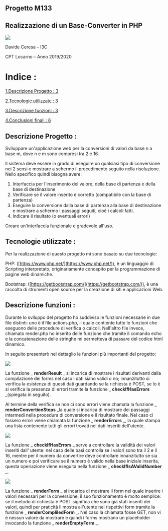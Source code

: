 ## Progetto M133

## Realizzazione di un Base-Converter in PHP

![](RackMultipart20200623-4-pebu9s_html_8697e827624b455e.jpg)

Davide Ceresa – I3C

CPT Locarno – Anno 2019/2020

# Indice :

[1.Descrizione Progetto : 3](#_Toc42433444)

[2.Tecnologie utilizzate : 3](#_Toc42433445)

[3.Descrizione funzioni : 3](#_Toc42433446)

[4.Conclusioni finali : 6](#_Toc42433447)

## Descrizione Progetto :

Sviluppare un&#39;applicazione web per la conversioni di valori da base n a base m, dove n e m sono compresi tra 2 e 16.

Il sistema deve essere in grado di eseguire un qualsiasi tipo di conversione nei 2 sensi e mostrare a schermo il procedimento seguito nella risoluzione. Nello specifico quindi bisogna avere:

1. Interfaccia per l&#39;inserimento del valore, della base di partenza e della base di destinazione
2. Verificare se il valore inserito è corretto (compatibile con la base di partenza)
3. Eseguire la conversione dalla base di partenza alla base di destinazione e mostrare a schermo i passaggi seguiti, cioé i calcoli fatti.
4. Indicare il risultato (o eventuali errori)

Creare un&#39;interfaccia funzionale e gradevole all&#39;uso.

## Tecnologie utilizzate :

Per la realizzazione di questo progetto mi sono basato su due tecnologie:

PHP: ([https://www.php.net/](https://www.php.net/)), è un linguaggio di Scripting interpretato, originariamente concepito per la programmazione di pagine web dinamiche.

Bootstrap: ([https://getbootstrap.com/](https://getbootstrap.com/)), è una raccolta di strumenti open source per la creazione di siti e applicazioni Web.

## Descrizione funzioni :

Durante lo sviluppo del progetto ho suddiviso le funzioni necessarie in due file distinti: uno è il file actions.php, il quale contiente tutte le funzioni che eseguono delle procedure di verifica o calcoli. Nell&#39;altro file invece, chiamato render.php ho inserito delle funzione che tramite il comando echo e la concatenazione delle stringhe mi permetteva di passare del codice html dinamico.

In seguito presenterò nel dettaglio le funzioni più importanti del progetto:

![](RackMultipart20200623-4-pebu9s_html_104e0d841ceb09b7.png)

La funzione _ **renderResult** _ si incarica di mostrare i risultati derivanti dalla compilazione dei forms nel caso i dati siano validi o no; innanzitutto si verifica la esistenza di questi dati guardando se la richiesta è POST, se lo è si verifica la presenza di errori tramite la funzione _ **checkIfHasErrors** _(spiegata in seguito).

Al termine della verifica se non ci sono errori viene chamata la funzione _ **renderConvertionSteps** _la quale si incarica di mostrare dei passaggi intermedi nella procedura di conversione e il risultato finale. Nel caso ci fossero errori viene chiamata la funzione _ **renderErrors** _, la quale stampa una lista contenente tutti gli errori trovati nei dati inseriti dell&#39;utente.

![](RackMultipart20200623-4-pebu9s_html_a6c766e3570c1274.png)

La funzione _ **checkIfHasErrors** _ serve a controllare la validità dei valori inseriti dall&#39; utente: nel caso delle basi controlla se i valori sono tra il 2 e il 16, mentre per il numero da convertire deve controllare innanzitutto se sia un numero e poi verificare se il numero è valido nella base iniziale inserita, questa operiazione viene eseguita nella funzione _ **checkIfIsAValidNumber** _.

![](RackMultipart20200623-4-pebu9s_html_d4ce5bb0a9dd52.png)

La funzione _ **renderForm** _ si incarica di mostrare il form nel quale inserire i valori necessari per la conversione; il suo funzionamento è molto semplice: se il metodo di richiesta è POST significa che sono già stati inseriti dei valori, quindi per praticità li mostra all&#39;utente nei rispettivi form tramite la funzione _ **renderCompliledForm** _. Nel caso la chiamata fosse GET, non vi è nessun valore da mostrare e quindi i forms mostrano un placeholder invocando la funzione _ **renderEmptyForm** _.

